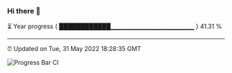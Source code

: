 ### Hi there 👋

⏳ Year progress { ████████████▁▁▁▁▁▁▁▁▁▁▁▁▁▁▁▁▁▁ } 41.31 %

---

⏰ Updated on Tue, 31 May 2022 18:28:35 GMT

![Progress Bar CI](https://github.com/ZhaoGui/ZhaoGui/workflows/Progress%20Bar%20CI/badge.svg)

